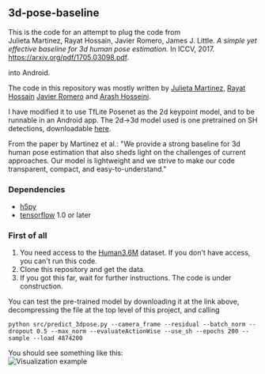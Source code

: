 ## 3d-pose-baseline

This is the code for an attempt to plug the code from  
Julieta Martinez, Rayat Hossain, Javier Romero, James J. Little.
_A simple yet effective baseline for 3d human pose estimation._
In ICCV, 2017. https://arxiv.org/pdf/1705.03098.pdf.

into Android. 

The code in this repository was mostly written by
[Julieta Martinez](https://github.com/una-dinosauria),
[Rayat Hossain](https://github.com/rayat137)
[Javier Romero](https://github.com/libicocco) and
[Arash Hosseini](https://github.com/ArashHosseini).  

I have modified it to use TfLite Posenet as the 2d keypoint model, and to be runnable in an Android app. The 2d->3d model used is one pretrained on SH detections, downloadable [here](https://drive.google.com/file/d/0BxWzojlLp259MF9qSFpiVjl0cU0/view?usp=sharing).

From the paper by Martinez et al.:
"We provide a strong baseline for 3d human pose estimation that also sheds light
on the challenges of current approaches. Our model is lightweight and we strive
to make our code transparent, compact, and easy-to-understand."

### Dependencies

* [h5py](http://www.h5py.org/)
* [tensorflow](https://www.tensorflow.org/) 1.0 or later

### First of all
1. You need access to the [Human3.6M](http://vision.imar.ro/human3.6m/description.php) dataset. If you don't have access, you can't run this code.
2. Clone this repository and get the data.
3. If you got this far, wait for further instructions. The code is under construction.

You can test the pre-trained model by downloading it at the link above, decompressing the file at the top level of this project, and calling

`python src/predict_3dpose.py --camera_frame --residual --batch_norm --dropout 0.5 --max_norm --evaluateActionWise --use_sh --epochs 200 --sample --load 4874200`

You should see something like this:  
![Visualization example](/imgs/viz_example.png?raw=1)